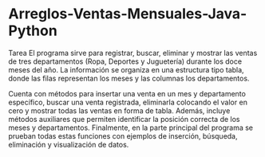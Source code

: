 # Arreglos-Ventas-Mensuales-Java-Python
Tarea
El programa sirve para registrar, buscar, eliminar y mostrar las ventas de tres departamentos (Ropa, Deportes y Juguetería) durante los doce meses del año. La información se organiza en una estructura tipo tabla, donde las filas representan los meses y las columnas los departamentos.

Cuenta con métodos para insertar una venta en un mes y departamento específico, buscar una venta registrada, eliminarla colocando el valor en cero y mostrar todas las ventas en forma de tabla. Además, incluye métodos auxiliares que permiten identificar la posición correcta de los meses y departamentos. Finalmente, en la parte principal del programa se prueban todas estas funciones con ejemplos de inserción, búsqueda, eliminación y visualización de datos.
